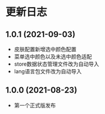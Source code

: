 # 更新日志

## 1.0.1 (2021-09-03)

- 皮肤配置新增选中颜色配置
- 菜单选中颜色以及未选中颜色适配
- store数据状态管理文件改为自动导入
- lang语言包文件改为自动导入

## 1.0.0 (2021-08-23)

- 第一个正式版发布